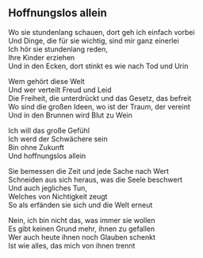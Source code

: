 ## Hoffnungslos allein

Wo sie stundenlang schauen, dort geh ich einfach vorbei  
Und Dinge, die für sie wichtig, sind mir ganz einerlei  
Ich hör sie stundenlang reden,  
Ihre Kinder erziehen  
Und in den Ecken, dort stinkt es wie nach Tod und Urin

Wem gehört diese Welt  
Und wer verteilt Freud und Leid  
Die Freiheit, die unterdrückt und das Gesetz, das befreit  
Wo sind die großen Ideen, wo ist der Traum, der vereint  
Und in den Brunnen wird Blut zu Wein

Ich will das große Gefühl  
Ich werd der Schwächere sein  
Bin ohne Zukunft  
Und hoffnungslos allein

Sie bemessen die Zeit und jede Sache nach Wert  
Schneiden aus sich heraus, was die Seele beschwert  
Und auch jegliches Tun,  
Welches von Nichtigkeit zeugt  
So als erfänden sie sich und die Welt erneut

Nein, ich bin nicht das, was immer sie wollen  
Es gibt keinen Grund mehr, ihnen zu gefallen  
Wer auch heute ihnen noch Glauben schenkt  
Ist wie alles, das mich von ihnen trennt
